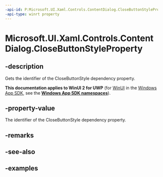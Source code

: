 ```yaml
---
-api-id: P:Microsoft.UI.Xaml.Controls.ContentDialog.CloseButtonStyleProperty
-api-type: winrt property
---
```


<!-- Property syntax.
public DependencyProperty CloseButtonStyleProperty { get; }
-->

# Microsoft.UI.Xaml.Controls.ContentDialog.CloseButtonStyleProperty

## -description
Gets the identifier of the CloseButtonStyle dependency property.

**This documentation applies to WinUI 2 for UWP** (for [WinUI](/windows/apps/winui/winui3/) in the [Windows App SDK](/windows/apps/windows-app-sdk/), see the **[Windows App SDK namespaces](/windows/windows-app-sdk/api/winrt/)**).

## -property-value
The identifier of the CloseButtonStyle dependency property.

## -remarks

## -see-also

## -examples

